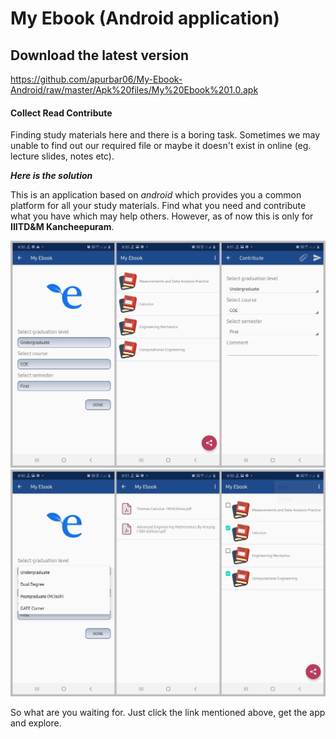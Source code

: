 # My Ebook (Android application)

## Download the latest version
https://github.com/apurbar06/My-Ebook-Android/raw/master/Apk%20files/My%20Ebook%201.0.apk


#### Collect Read Contribute
Finding study materials here and there is a boring task. Sometimes we may unable to find out our required file or maybe it doesn't exist in online (eg. lecture slides, notes etc).

***Here is the solution***

This is an application based on *android* which provides you a common platform for all your study materials. Find what you need and contribute what you have which may help others. However, as of now this is only for **IIITD&M Kancheepuram**.



<img src = "Images/First Image.jpg" width=800>

<img src = "Images/Second image.jpg" width=800>



So what are you waiting for. Just click the link mentioned above, get the app and explore. 
